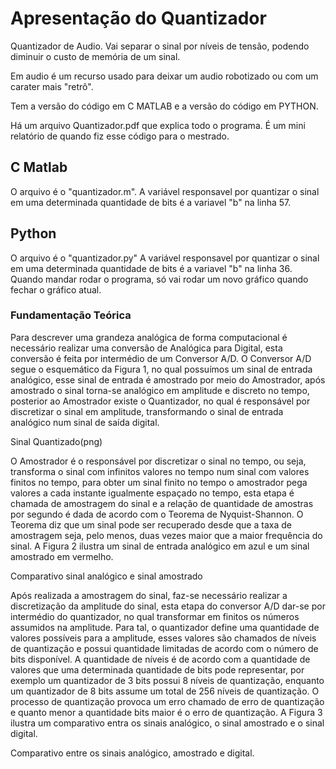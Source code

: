 # Apresentação do Quantizador
Quantizador de Audio. Vai separar o sinal por níveis de tensão, podendo diminuir o custo de memória de um sinal. 

Em audio é um recurso usado para deixar um audio robotizado ou com um carater mais "retrô".

Tem a versão do código em C MATLAB e a versão do código em PYTHON.

Há um arquivo Quantizador.pdf que explica todo o programa. É um mini relatório de quando fiz esse código para o mestrado.


## C Matlab

O arquivo é o "quantizador.m".
A variável responsavel por quantizar o sinal em uma determinada quantidade de bits é a variavel "b" na linha 57.


## Python

O arquivo é o "quantizador.py"
A variável responsavel por quantizar o sinal em uma determinada quantidade de bits é a variavel "b" na linha 36.
Quando mandar rodar o programa, só vai rodar um novo gráfico quando fechar o gráfico atual.


### Fundamentação Teórica

Para descrever uma grandeza analógica de forma computacional é necessário realizar uma conversão de Analógica para Digital, esta conversão é feita por intermédio de um Conversor A/D. O Conversor A/D segue o esquemático da Figura 1, no qual possuímos um sinal de entrada analógico, esse sinal de entrada é amostrado por meio do Amostrador, após amostrado o sinal torna-se analógico em amplitude e discreto no tempo, posterior ao Amostrador existe o Quantizador, no qual é responsável por discretizar o sinal em amplitude, transformando o sinal de entrada analógico num sinal de saída digital.

  Sinal Quantizado(png)
  
  
 O Amostrador é o responsável por discretizar o sinal no tempo, ou
seja, transforma o sinal com infinitos valores no tempo num sinal com
valores finitos no tempo, para obter um sinal finito no tempo o amostrador
pega valores a cada instante igualmente espaçado no tempo, esta etapa é
chamada de amostragem do sinal e a relação de quantidade de amostras por
segundo é dada de acordo com o Teorema de Nyquist-Shannon. O Teorema
diz que um sinal pode ser recuperado desde que a taxa de amostragem seja,
pelo menos, duas vezes maior que a maior frequência do sinal. A Figura 2
ilustra um sinal de entrada analógico em azul e um sinal amostrado em
vermelho. 

Comparativo sinal analógico e sinal amostrado

Após realizada a amostragem do sinal, faz-se necessário realizar a
discretização da amplitude do sinal, esta etapa do conversor A/D dar-se por
intermédio do quantizador, no qual transformar em finitos os números
assumidos na amplitude. Para tal, o quantizador define uma quantidade de
valores possíveis para a amplitude, esses valores são chamados de níveis de
quantização e possui quantidade limitadas de acordo com o número de bits
disponível. A quantidade de níveis é de acordo com a quantidade de valores
que uma determinada quantidade de bits pode representar, por exemplo um
quantizador de 3 bits possui 8 níveis de quantização, enquanto um
quantizador de 8 bits assume um total de 256 níveis de quantização. O
processo de quantização provoca um erro chamado de erro de quantização e quanto menor a quantidade bits maior é o erro de quantização. A Figura 3
ilustra um comparativo entra os sinais analógico, o sinal amostrado e o sinal
digital.


Comparativo entre os sinais analógico, amostrado e digital.



